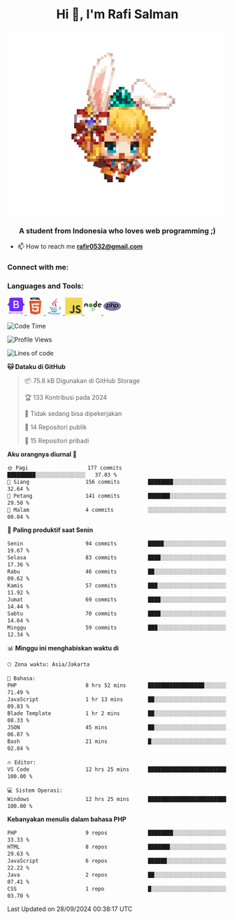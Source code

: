<h1 align="center">Hi 👋, I'm Rafi Salman</h1>
<img src="img/lp.gif" /> 
<h3 align="center">A student from Indonesia who loves web programming ;)</h3>

- 📫 How to reach me **rafir0532@gmail.com**

<h3 align="left">Connect with me:</h3>
<p align="left">
</p>

<h3 align="left">Languages and Tools:</h3>
<p align="left"> <a href="https://getbootstrap.com" target="_blank" rel="noreferrer"> <img src="https://raw.githubusercontent.com/devicons/devicon/master/icons/bootstrap/bootstrap-plain-wordmark.svg" alt="bootstrap" width="40" height="40"/> </a> <a href="https://www.w3.org/html/" target="_blank" rel="noreferrer"> <img src="https://raw.githubusercontent.com/devicons/devicon/master/icons/html5/html5-original-wordmark.svg" alt="html5" width="40" height="40"/> </a> <a href="https://www.java.com" target="_blank" rel="noreferrer"> <img src="https://raw.githubusercontent.com/devicons/devicon/master/icons/java/java-original.svg" alt="java" width="40" height="40"/> </a> <a href="https://developer.mozilla.org/en-US/docs/Web/JavaScript" target="_blank" rel="noreferrer"> <img src="https://raw.githubusercontent.com/devicons/devicon/master/icons/javascript/javascript-original.svg" alt="javascript" width="40" height="40"/> </a> <a href="https://nodejs.org" target="_blank" rel="noreferrer"> <img src="https://raw.githubusercontent.com/devicons/devicon/master/icons/nodejs/nodejs-original-wordmark.svg" alt="nodejs" width="40" height="40"/> </a> <a href="https://www.php.net" target="_blank" rel="noreferrer"> <img src="https://raw.githubusercontent.com/devicons/devicon/master/icons/php/php-original.svg" alt="php" width="40" height="40"/> </a> </p>

<!--START_SECTION:waka-->
![Code Time](http://img.shields.io/badge/Code%20Time-160%20hrs%2020%20mins-blue)

![Profile Views](http://img.shields.io/badge/Profil%20dilihat-0-blue)

![Lines of code](https://img.shields.io/badge/Sejak%20Hello%20World%20aku%20telah%20menulis-846.0%20thousand%20baris%20kode-blue)

**🐱 Dataku di GitHub** 

> 📦 75.8 kB Digunakan di GitHub Storage 
 > 
> 🏆 133 Kontribusi pada 2024
 > 
> 🚫 Tidak sedang bisa dipekerjakan
 > 
> 📜 14 Repositori publik 
 > 
> 🔑 15 Repositori pribadi 
 > 
**Aku orangnya diurnal 🐤** 

```text
🌞 Pagi                   177 commits         █████████░░░░░░░░░░░░░░░░   37.03 % 
🌆 Siang                  156 commits         ████████░░░░░░░░░░░░░░░░░   32.64 % 
🌃 Petang                 141 commits         ███████░░░░░░░░░░░░░░░░░░   29.50 % 
🌙 Malam                  4 commits           ░░░░░░░░░░░░░░░░░░░░░░░░░   00.84 % 
```
📅 **Paling produktif saat Senin** 

```text
Senin                    94 commits          █████░░░░░░░░░░░░░░░░░░░░   19.67 % 
Selasa                   83 commits          ████░░░░░░░░░░░░░░░░░░░░░   17.36 % 
Rabu                     46 commits          ██░░░░░░░░░░░░░░░░░░░░░░░   09.62 % 
Kamis                    57 commits          ███░░░░░░░░░░░░░░░░░░░░░░   11.92 % 
Jumat                    69 commits          ████░░░░░░░░░░░░░░░░░░░░░   14.44 % 
Sabtu                    70 commits          ████░░░░░░░░░░░░░░░░░░░░░   14.64 % 
Minggu                   59 commits          ███░░░░░░░░░░░░░░░░░░░░░░   12.34 % 
```


📊 **Minggu ini menghabiskan waktu di** 

```text
🕑︎ Zona waktu: Asia/Jakarta

💬 Bahasa: 
PHP                      8 hrs 52 mins       ██████████████████░░░░░░░   71.49 % 
JavaScript               1 hr 13 mins        ██░░░░░░░░░░░░░░░░░░░░░░░   09.83 % 
Blade Template           1 hr 2 mins         ██░░░░░░░░░░░░░░░░░░░░░░░   08.33 % 
JSON                     45 mins             ██░░░░░░░░░░░░░░░░░░░░░░░   06.07 % 
Bash                     21 mins             █░░░░░░░░░░░░░░░░░░░░░░░░   02.84 % 

🔥 Editor: 
VS Code                  12 hrs 25 mins      █████████████████████████   100.00 % 

💻 Sistem Operasi: 
Windows                  12 hrs 25 mins      █████████████████████████   100.00 % 
```

**Kebanyakan menulis dalam bahasa PHP** 

```text
PHP                      9 repos             ████████░░░░░░░░░░░░░░░░░   33.33 % 
HTML                     8 repos             ███████░░░░░░░░░░░░░░░░░░   29.63 % 
JavaScript               6 repos             ██████░░░░░░░░░░░░░░░░░░░   22.22 % 
Java                     2 repos             ██░░░░░░░░░░░░░░░░░░░░░░░   07.41 % 
CSS                      1 repo              █░░░░░░░░░░░░░░░░░░░░░░░░   03.70 % 
```




 Last Updated on 28/09/2024 00:38:17 UTC
<!--END_SECTION:waka-->
